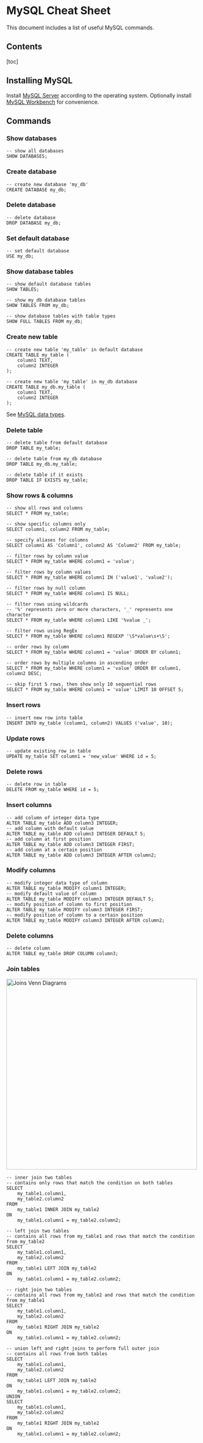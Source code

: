 <h1>MySQL Cheat Sheet</h1>

This document includes a list of useful MySQL commands.

<h2>Contents</h2>

[toc]

## Installing MySQL

Install [MySQL Server](https://dev.mysql.com/downloads/) according to the operating system. Optionally install [MySQL Workbench](https://dev.mysql.com/downloads/workbench/) for convenience.

## Commands

### Show databases

```mysql
-- show all databases
SHOW DATABASES;
```

### Create database

```mysql
-- create new database 'my_db'
CREATE DATABASE my_db;
```

### Delete database

```mysql
-- delete database
DROP DATABASE my_db;
```

### Set default database

```mysql
-- set default database
USE my_db;
```

### Show database tables

```mysql
-- show default database tables
SHOW TABLES;
```

```mysql
-- show my_db database tables
SHOW TABLES FROM my_db;
```

```mysql
-- show database tables with table types
SHOW FULL TABLES FROM my_db;
```

### Create new table

```mysql
-- create new table 'my_table' in default database
CREATE TABLE my_table (
    column1 TEXT,
    column2 INTEGER
);
```

```mysql
-- create new table 'my_table' in my_db database
CREATE TABLE my_db.my_table (
    column1 TEXT,
    column2 INTEGER
);
```

See [MySQL data types](https://dev.mysql.com/doc/refman/8.0/en/data-types.html).

### Delete table

```mysql
-- delete table from default database
DROP TABLE my_table;
```

```mysql
-- delete table from my_db database
DROP TABLE my_db.my_table;
```

```mysql
-- delete table if it exists
DROP TABLE IF EXISTS my_table;
```

### Show rows & columns

```mysql
-- show all rows and columns
SELECT * FROM my_table;
```

```mysql
-- show specific columns only
SELECT column1, column2 FROM my_table;
```

```mysql
-- specify aliases for columns
SELECT column1 AS 'Column1', column2 AS 'Column2' FROM my_table;
```

```mysql
-- filter rows by column value
SELECT * FROM my_table WHERE column1 = 'value';
```

```mysql
-- filter rows by column values
SELECT * FROM my_table WHERE column1 IN ('value1', 'value2');
```

```mysql
-- filter rows by null column
SELECT * FROM my_table WHERE column1 IS NULL;
```

```mysql
-- filter rows using wildcards
-- '%' represents zero or more characters, '_' represents one character
SELECT * FROM my_table WHERE column1 LIKE '%value _';
```

```mysql
-- filter rows using RegEx
SELECT * FROM my_table WHERE column1 REGEXP '\S*value\s+\S';
```

```mysql
-- order rows by column
SELECT * FROM my_table WHERE column1 = 'value' ORDER BY column1;
```

```mysql
-- order rows by multiple columns in ascending order
SELECT * FROM my_table WHERE column1 = 'value' ORDER BY column1, column2 DESC;
```

```mysql
-- skip first 5 rows, then show only 10 sequential rows
SELECT * FROM my_table WHERE column1 = 'value' LIMIT 10 OFFSET 5;
```

### Insert rows

```mysql
-- insert new row into table
INSERT INTO my_table (column1, column2) VALUES ('value', 10);
```

### Update rows

```mysql
-- update existing row in table
UPDATE my_table SET column1 = 'new_value' WHERE id = 5;
```

### Delete rows

```mysql
-- delete row in table
DELETE FROM my_table WHERE id = 5;
```

### Insert columns

```mysql
-- add column of integer data type
ALTER TABLE my_table ADD column3 INTEGER;
-- add column with default value
ALTER TABLE my_table ADD column3 INTEGER DEFAULT 5;
-- add column at first position
ALTER TABLE my_table ADD column3 INTEGER FIRST;
-- add column at a certain position
ALTER TABLE my_table ADD column3 INTEGER AFTER column2;
```

### Modify columns

```mysql
-- modify integer data type of column
ALTER TABLE my_table MODIFY column1 INTEGER;
-- modify default value of column
ALTER TABLE my_table MODIFY column3 INTEGER DEFAULT 5;
-- modify position of column to first position
ALTER TABLE my_table MODIFY column3 INTEGER FIRST;
-- modify position of column to a certain position
ALTER TABLE my_table MODIFY column3 INTEGER AFTER column2;
```

### Delete columns

```mysql
-- delete column
ALTER TABLE my_table DROP COLUMN column3;
```

### Join tables

<img alt="Joins Venn Diagrams" src="img/joins.png" width="500" />

```mysql
-- inner join two tables
-- contains only rows that match the condition on both tables
SELECT
	my_table1.column1,
	my_table2.column2
FROM
	my_table1 INNER JOIN my_table2
ON
	my_table1.column1 = my_table2.column2;
```

```mysql
-- left join two tables
-- contains all rows from my_table1 and rows that match the condition from my_table2
SELECT
	my_table1.column1,
	my_table2.column2
FROM
	my_table1 LEFT JOIN my_table2
ON
	my_table1.column1 = my_table2.column2;
```

```mysql
-- right join two tables
-- contains all rows from my_table2 and rows that match the condition from my_table1
SELECT
	my_table1.column1,
	my_table2.column2
FROM
	my_table1 RIGHT JOIN my_table2
ON
	my_table1.column1 = my_table2.column2;
```

```mysql
-- union left and right joins to perform full outer join
-- contains all rows from both tables
SELECT
	my_table1.column1,
	my_table2.column2
FROM
	my_table1 LEFT JOIN my_table2
ON
	my_table1.column1 = my_table2.column2;
UNION
SELECT
	my_table1.column1,
	my_table2.column2
FROM
	my_table1 RIGHT JOIN my_table2
ON
	my_table1.column1 = my_table2.column2;
```